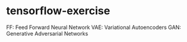 # tensorflow-exercise

FF: Feed Forward Neural Network
VAE: Variational Autoencoders
GAN: Generative Adversarial Networks
